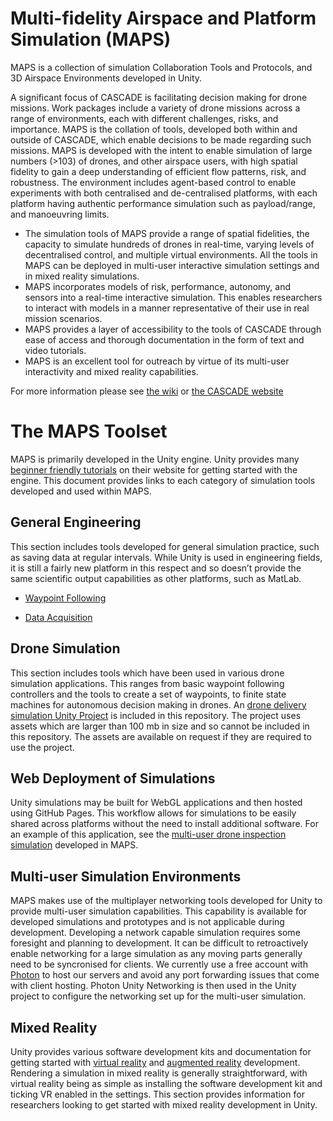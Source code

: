 # Multi-fidelity Airspace and Platform Simulation (MAPS)

MAPS is a collection of simulation Collaboration Tools and Protocols, and 3D Airspace Environments developed in Unity.

A significant focus of CASCADE is facilitating decision making for drone missions. Work packages include a variety of drone missions across a range of environments, each with different challenges, risks, and importance. MAPS is the collation of tools, developed both within and outside of CASCADE, which enable decisions to be made regarding such missions. MAPS is developed with the intent to enable simulation of large numbers (>103) of drones, and other airspace users, with high spatial fidelity to gain a deep understanding of efficient flow patterns, risk, and robustness. The environment includes agent-based control to enable experiments with both centralised and de-centralised platforms, with each platform having authentic performance simulation such as payload/range, and manoeuvring limits.

- The simulation tools of MAPS provide a range of spatial fidelities, the capacity to simulate hundreds of drones in real-time, varying levels of decentralised control, and multiple virtual environments. All the tools in MAPS can be deployed in multi-user interactive simulation settings and in mixed reality simulations. 
-	MAPS incorporates models of risk, performance, autonomy, and sensors into a real-time interactive simulation. This enables researchers to interact with models in a manner representative of their use in real mission scenarios.  
-	MAPS provides a layer of accessibility to the tools of CASCADE through ease of access and thorough documentation in the form of text and video tutorials. 
-	MAPS is an excellent tool for outreach by virtue of its multi-user interactivity and mixed reality capabilities.

For more information please see [the wiki](https://github.com/CASCADE-MAPS/MAPS/wiki) or [the CASCADE website](https://cascadeuav.com/maps/)

# The MAPS Toolset
MAPS is primarily developed in the Unity engine. Unity provides many [beginner friendly tutorials](https://learn.unity.com/tutorials) on their website for getting started with the engine. This document provides links to each category of simulation tools developed and used within MAPS.

## General Engineering
This section includes tools developed for general simulation practice, such as saving data at regular intervals. While Unity is used in engineering fields, it is still a fairly new platform in this respect and so doesn’t provide the same scientific output capabilities as other platforms, such as MatLab.

- [Waypoint Following](https://github.com/CASCADE-MAPS/MAPS/tree/main/Waypoint%20Following)

- [Data Acquisition](https://github.com/CASCADE-MAPS/MAPS/tree/main/Data%20Acquisition)

## Drone Simulation
This section includes tools which have been used in various drone simulation applications. This ranges from basic waypoint following controllers and the tools to create a set of waypoints, to finite state machines for autonomous decision making in drones. An [drone delivery simulation Unity Project](https://github.com/CASCADE-MAPS/MAPS/tree/main/Drone%20Delivery/Drone%20Agents) is included in this repository. The project uses assets which are larger than 100 mb in size and so cannot be included in this repository. The assets are available on request if they are required to use the project.

## Web Deployment of Simulations
Unity simulations may be built for WebGL applications and then hosted using GitHub Pages. This workflow allows for simulations to be easily shared across platforms without the need to install additional software. For an example of this application, see the [multi-user drone inspection simulation](https://conorzam.github.io/MultiDrone/) developed in MAPS.

## Multi-user Simulation Environments
MAPS makes use of the multiplayer networking tools developed for Unity to provide multi-user simulation capabilities. This capability is available for developed simulations and prototypes and is not applicable during development. Developing a network capable simulation requires some foresight and planning to development. It can be difficult to retroactively enable networking for a large simulation as any moving parts generally need to be syncronised for clients. We currently use a free account with [Photon](https://www.photonengine.com/pun) to host our servers and avoid any port forwarding issues that come with client hosting. Photon Unity Networking is then used in the Unity project to configure the networking set up for the multi-user simulation.

## Mixed Reality
Unity provides various software development kits and documentation for getting started with [virtual reality](https://docs.unity3d.com/Manual/VROverview.html) and [augmented reality](https://docs.unity3d.com/Manual/AROverview.html) development. Rendering a simulation in mixed reality is generally straightforward, with virtual reality being as simple as installing the software development kit and ticking VR enabled in the settings. This section provides information for researchers looking to get started with mixed reality development in Unity.
